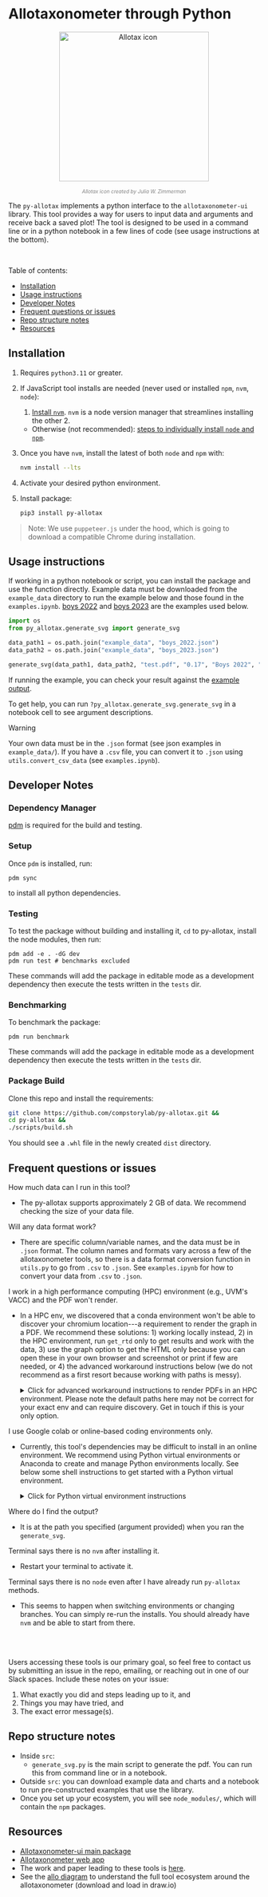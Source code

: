 # Allotaxonometer through Python


<p align="center">
  <img src="Allotax.png" alt="Allotax icon" width="300px"/>
</p>
<p align="center" style="font-size: 10px; color: gray;">
  <i>Allotax icon created by Julia W. Zimmerman</i>
</p>

The `py-allotax` implements a python interface to the `allotaxonometer-ui` library. This tool provides a way for users to input data and arguments and receive back a saved plot! The tool is designed to be used in a command line or in a python notebook in a few lines of code (see usage instructions at the bottom).


<div style="clear: both;"></div>
<br>

Table of contents:
- [Installation](#installation)
- [Usage instructions](#usage-instructions)
- [Developer Notes](#developer-notes)
- [Frequent questions or issues](#frequent-questions-or-issues)
- [Repo structure notes](#repo-structure-notes)
- [Resources](#resources)



## Installation

1. Requires `python3.11` or greater.

1. If JavaScript tool installs are needed (never used or installed `npm`, `nvm`, `node`):
    1. [Install `nvm`](https://github.com/nvm-sh/nvm?tab=readme-ov-file#installing-and-updating). `nvm` is a node version manager that streamlines installing the other 2.
    - Otherwise (not recommended): [steps to individually install `node` and `npm`](https://docs.npmjs.com/downloading-and-installing-node-js-and-npm).
1. Once you have `nvm`, install the latest of both `node` and `npm` with:
    ```bash
    nvm install --lts
    ```
1. Activate your desired python environment.

1. Install package:
    ```bash
    pip3 install py-allotax
    ```


> Note:
> We use `puppeteer.js` under the hood, which is going to download a compatible Chrome during installation.

## Usage instructions

If working in a python notebook or script, you can install the package and use the function directly. Example data must be downloaded from the `example_data` directory to run the example below and those found in the `examples.ipynb`. [boys 2022](example_data/boys_2022.csv) and [boys 2023](example_data/boys_2023.json) are the examples used below.

```python
import os
from py_allotax.generate_svg import generate_svg

data_path1 = os.path.join("example_data", "boys_2022.json")
data_path2 = os.path.join("example_data", "boys_2023.json")

generate_svg(data_path1, data_path2, "test.pdf", "0.17", "Boys 2022", "Boys 2023")
```

If running the example, you can check your result against the [example output](example_charts).

To get help, you can run `?py_allotax.generate_svg.generate_svg` in a notebook cell to see argument descriptions.

> [!WARNING]
> Your own data must be in the `.json` format (see json examples in `example_data/`). If you have a `.csv` file, you can convert it to `.json` using `utils.convert_csv_data` (see `examples.ipynb`).


## Developer Notes
### Dependency Manager
[pdm](https://pdm-project.org/latest/#installation) is required for the build and testing.

### Setup
Once `pdm` is installed, run:
```
pdm sync
```
to install all python dependencies.

### Testing

To test the package without building and installing it, `cd` to py-allotax, install the node modules, then run:
```
pdm add -e . -dG dev
pdm run test # benchmarks excluded
```
These commands will add the package in editable mode as a development dependency then execute the tests written in the `tests` dir.

### Benchmarking

To benchmark the package:
```
pdm run benchmark
```
These commands will add the package in editable mode as a development dependency then execute the tests written in the `tests` dir.

### Package Build
Clone this repo and install the requirements:

```bash
git clone https://github.com/compstorylab/py-allotax.git &&
cd py-allotax &&
./scripts/build.sh
```

You should see a `.whl` file in the newly created `dist` directory.

## Frequent questions or issues

How much data can I run in this tool?
- The py-allotax supports approximately 2 GB of data. We recommend checking the size of your data file.

Will any data format work?
- There are specific column/variable names, and the data must be in `.json` format. The column names and formats vary across a few of the allotaxonometer tools, so there is a data format conversion function in `utils.py` to go from `.csv` to `.json`. See `examples.ipynb` for how to convert your data from `.csv` to `.json`.

I work in a high performance computing (HPC) environment (e.g., UVM's VACC) and the PDF won't render.
- In a HPC env, we discovered that a conda environment won't be able to discover your chromium location---a requirement to render the graph in a PDF. We recommend these solutions: 1) working locally instead, 2) in the HPC environment, run `get_rtd` only to get results and work with the data, 3) use the graph option to get the HTML only because you can open these in your own browser and screenshot or print if few are needed, or 4) the advanced workaround instructions below (we do not recommend as a first resort because working with paths is messy).

    <details>
    <summary>Click for advanced workaround instructions to render PDFs in an HPC environment. Please note the default paths here may not be correct for your exact env and can require discovery. Get in touch if this is your only option.</summary>

    - After following the normal installation steps, use the steps below, but amend the path for your username and your conda environment containing the py_allotax library.
    1. Install this additional package in your env. This should let you do the convert data and RTD functions only **(you can stop here if PDF is unneeded)**.
        ```
        conda install -c conda-forge nodejs
        ```
    1. Get your py_allotax env location (paste it somewhere retrievable) then cd to it (Note: the example below utilizes miniconda):
        ```
        cd /user_path/miniconda3/envs/pyallotax/lib/python3.13/site-packages/py_allotax/
        ```
    1. Start by making a folder in this location:
        ```
        mkdir chrome
        ```
    1. Get the chromium executable location and copy its output (paste this path somewhere retrievable):
        ```
        node -e "console.log(require('puppeteer').executablePath())"
        ```
    1. Next steps need to be done carefully with your paths. This will copy the chromium files from its location into your py_allotax env location. The first path is the chromium location, and the second path if your py_allotax library location in your env:
        1. ```scp -r /user_path/.cache/puppeteer/chrome /user_path/miniconda3/envs/pyallotax/lib/python3.13/site-packages/py_allotax/chrome```
        1. ```scp -r /user_path/.cache/puppeteer/chrome-headless-shell /user_path/miniconda3/envs/pyallotax/lib/python3.13/site-packages/py_allotax/chrome```
        1. ```chmod +x /user_path/miniconda3/envs/pyallotax/lib/python3.13/site-packages/py_allotax/chrome/chrome/linux-138.0.7204.49/chrome-linux64/chrome```
        1. ```chmod +x /user_path_/miniconda3/envs/pyallotax/lib/python3.13/site-packages/py_allotax/chrome/chrome-headless-shell/linux-138.0.7204.49/chrome-headless-shell-linux64/chrome-headless-shell```

    1. In your own script or python notebook, set this variable (replace with the location your copied the chromium location to within your py_allotax env)
        ```
        os.environ["PUPPETEER_EXECUTABLE_PATH"] = “/user_path/miniconda3/envs/pyallotax/lib/python3.13/site-packages/py_allotax/chrome/chrome/linux-138.0.7204.49/chrome-linux64/chrome”
        ```

    </details>


I use Google colab or online-based coding environments only.
- Currently, this tool's dependencies may be difficult to install in an online environment. We recommend using Python virtual environments or Anaconda to create and manage Python environments locally. See below some shell instructions to get started with a Python virtual environment.

    <details>
    <summary>Click for Python virtual environment instructions</summary>

    - Navigate to ('change directory' with `cd`) the folder where your coding or related work lives. These instructions will create a folder here containing your environment, `env`. Inside the folder, python’s virtual environment library, `venv`, will create files and download libraries. Each time you activate this environment, you have access to its libraries and can manage them.
        ```
        cd path-to-create-env
        ```
    - Generate an `env` with a name such as `allotax_env`:
        ```
        python3 -m venv <name_of_env>
        ```
    - Activate (source) the `env`; unless you automate this step, you will need to do this each time you restart your shell or change `env`.
        - In the directory where your `env` is, enter `pwd` (print working directory) to get its full path. Copy that path and fill in below, leaving the `bin/activate` at the end:
            ```
            source /replace-wth-path-to/name_of_env/bin/activate
            ```
        - Now you can install the python packages needed or do other library management (type `pip help` for more commands).
    - You are set up to use a coding application (IDE) or command line to run this tool. If you do not have Anaconda, we recommend VS Code (where you can work with `.ipynb` files as you might in Jupyter or Colab).
    </details>


Where do I find the output?
- It is at the path you specified (argument provided) when you ran the `generate_svg`.

Terminal says there is no `nvm` after installing it.
- Restart your terminal to activate it.

Terminal says there is no `node` even after I have already run `py-allotax` methods.
- This seems to happen when switching environments or changing branches. You can simply re-run the installs. You should already have `nvm` and be able to start from there.

<br>
<br>

Users accessing these tools is our primary goal, so feel free to contact us by submitting an issue in the repo, emailing, or reaching out in one of our Slack spaces. Include these notes on your issue:
1. What exactly you did and steps leading up to it, and
2. Things you may have tried, and
3. The exact error message(s).


## Repo structure notes
- Inside `src`:
    - `generate_svg.py` is the main script to generate the pdf. You can run this from command line or in a notebook.
- Outside `src`: you can download example data and charts and a notebook to run pre-constructed examples that use the library.
- Once you set up your ecosystem, you will see `node_modules/`, which will contain the `npm` packages.


## Resources

- [Allotaxonometer-ui main package](https://github.com/Vermont-Complex-Systems/allotaxonometer-ui)
- [Allotaxonometer web app](https://allotax.vercel.app/)
- The work and paper leading to these tools is [here](https://doi.org/10.1140/epjds/s13688-023-00400-x).
- See the [allo diagram]() to understand the full tool ecosystem around the allotaxonometer (download and load in draw.io)
